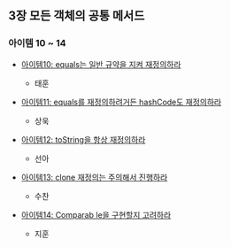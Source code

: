 ## 3장 모든 객체의 공통 메서드
### 아이템 10 ~ 14
+ [아이템10: equals는 일반 규약을 지켜 재정의하라](item10)
  + 태훈

+ [아이템11: equals를 재정의하려거든 hashCode도 재정의하라](item11)
  + 상욱

+ [아이템12: toString을 항상 재정의하라](item12)
  + 선아

+ [아이템13: clone 재정의는 주의해서 진행하라](item13)
  + 수찬

+ [아이템14: Comparab le을 구현할지 고려하라](item14)
  + 지훈
